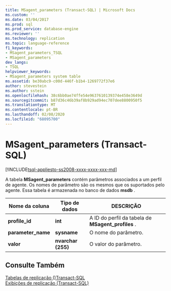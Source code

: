 ```yaml
---
title: MSagent_parameters (Transact-SQL) | Microsoft Docs
ms.custom: ''
ms.date: 03/04/2017
ms.prod: sql
ms.prod_service: database-engine
ms.reviewer: ''
ms.technology: replication
ms.topic: language-reference
f1_keywords:
- MSagent_parameters_TSQL
- MSagent_parameters
dev_langs:
- TSQL
helpviewer_keywords:
- MSagent_parameters system table
ms.assetid: be30abc9-c00d-446f-b1b4-1269772f37e6
author: stevestein
ms.author: sstein
ms.openlocfilehash: 38c6bb0ae74ffe54e9637610139374e458e3649d
ms.sourcegitcommit: b87d36c46b39af8b929ad94ec707dee8800950f5
ms.translationtype: MT
ms.contentlocale: pt-BR
ms.lasthandoff: 02/08/2020
ms.locfileid: "68095700"
---
```

# <a name="msagent_parameters-transact-sql"></a>MSagent_parameters (Transact-SQL)
[!INCLUDE[tsql-appliesto-ss2008-xxxx-xxxx-xxx-md](../../includes/tsql-appliesto-ss2008-xxxx-xxxx-xxx-md.md)]

  A tabela **MSagent_parameters** contém parâmetros associados a um perfil de agente. Os nomes de parâmetro são os mesmos que os suportados pelo agente. Essa tabela é armazenada no banco de dados **msdb** .  
  
|Nome da coluna|Tipo de dados|DESCRIÇÃO|  
|-----------------|---------------|-----------------|  
|**profile_id**|**int**|A ID do perfil da tabela de **MSagent_profiles** .|  
|**parameter_name**|**sysname**|O nome do parâmetro.|  
|**valor**|**nvarchar (255)**|O valor do parâmetro.|  
  
## <a name="see-also"></a>Consulte Também  
 [Tabelas de replicação &#40;&#41;Transact-SQL](../../relational-databases/system-tables/replication-tables-transact-sql.md)   
 [Exibições de replicação &#40;Transact-SQL&#41;](../../relational-databases/system-views/replication-views-transact-sql.md)  
  
  
